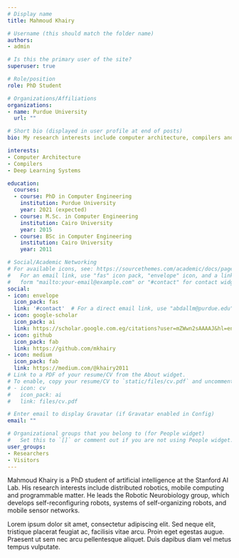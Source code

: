 ```yaml
---
# Display name
title: Mahmoud Khairy

# Username (this should match the folder name)
authors:
- admin

# Is this the primary user of the site?
superuser: true

# Role/position
role: PhD Student

# Organizations/Affiliations
organizations:
- name: Purdue University
  url: ""

# Short bio (displayed in user profile at end of posts)
bio: My research interests include computer architecture, compilers and deep learning systems.

interests:
- Computer Architecture
- Compilers
- Deep Learning Systems

education:
  courses:
  - course: PhD in Computer Engineering
    institution: Purdue University
    year: 2021 (expected)
  - course: M.Sc. in Computer Engineering
    institution: Cairo University
    year: 2015
  - course: BSc in Computer Engineering
    institution: Cairo University
    year: 2011

# Social/Academic Networking
# For available icons, see: https://sourcethemes.com/academic/docs/page-builder/#icons
#   For an email link, use "fas" icon pack, "envelope" icon, and a link in the
#   form "mailto:your-email@example.com" or "#contact" for contact widget.
social:
- icon: envelope
  icon_pack: fas
  link: '#contact'  # For a direct email link, use "abdallm@purdue.edu".
- icon: google-scholar
  icon_pack: ai
  link: https://scholar.google.com.eg/citations?user=mZWwn2sAAAAJ&hl=en
- icon: github
  icon_pack: fab
  link: https://github.com/mkhairy
- icon: medium
  icon_pack: fab
  link: https://medium.com/@khairy2011
# Link to a PDF of your resume/CV from the About widget.
# To enable, copy your resume/CV to `static/files/cv.pdf` and uncomment the lines below.
# - icon: cv
#   icon_pack: ai
#   link: files/cv.pdf

# Enter email to display Gravatar (if Gravatar enabled in Config)
email: ""

# Organizational groups that you belong to (for People widget)
#   Set this to `[]` or comment out if you are not using People widget.
user_groups:
- Researchers
- Visitors
---
```


Mahmoud Khairy is a PhD student of artificial intelligence at the Stanford AI Lab. His research interests include distributed robotics, mobile computing and programmable matter. He leads the Robotic Neurobiology group, which develops self-reconfiguring robots, systems of self-organizing robots, and mobile sensor networks.

Lorem ipsum dolor sit amet, consectetur adipiscing elit. Sed neque elit, tristique placerat feugiat ac, facilisis vitae arcu. Proin eget egestas augue. Praesent ut sem nec arcu pellentesque aliquet. Duis dapibus diam vel metus tempus vulputate.
